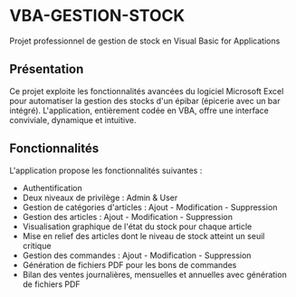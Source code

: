 # VBA-GESTION-STOCK
Projet professionnel de gestion de stock en Visual Basic for Applications

## Présentation
Ce projet exploite les fonctionnalités avancées du logiciel Microsoft Excel pour automatiser la gestion des stocks d'un épibar (épicerie avec un bar intégré). L'application, entièrement codée en VBA, offre une interface conviviale, dynamique et intuitive.

## Fonctionnalités
L'application propose les fonctionnalités suivantes :
- Authentification
- Deux niveaux de privilège : Admin & User
- Gestion de catégories d'articles : Ajout - Modification - Suppression
- Gestion des articles : Ajout - Modification - Suppression
- Visualisation graphique de l'état du stock pour chaque article
- Mise en relief des articles dont le niveau de stock atteint un seuil critique
- Gestion des commandes : Ajout - Modification - Suppression
- Génération de fichiers PDF pour les bons de commandes
- Bilan des ventes journalières, mensuelles et annuelles avec génération de fichiers PDF
